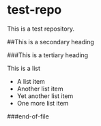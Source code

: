 test-repo
=========

This is a test repository.

##This is a secondary heading

###This is a tertiary heading

This is a list
* A list item
* Another list item
* Yet another list item
* One more list item

###end-of-file
